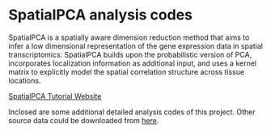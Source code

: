 # SpatialPCA analysis codes
SpatialPCA is a spatially aware dimension reduction method that aims to infer a low dimensional representation of the gene expression data in spatial transcriptomics. SpatialPCA builds upon the probabilistic version of PCA, incorporates localization information as additional input, and uses a kernel matrix to explicitly model the spatial correlation structure across tissue locations.

[SpatialPCA Tutorial Website](http://lulushang.org/SpatialPCA_Tutorial/index.html)

Inclosed are some additional detailed analysis codes of this project. Other source data could be downloaded from [here](https://drive.google.com/drive/folders/1mkXV3kQKqwxk42SW4Rb263FgFj2K8HhT?usp=sharing).

